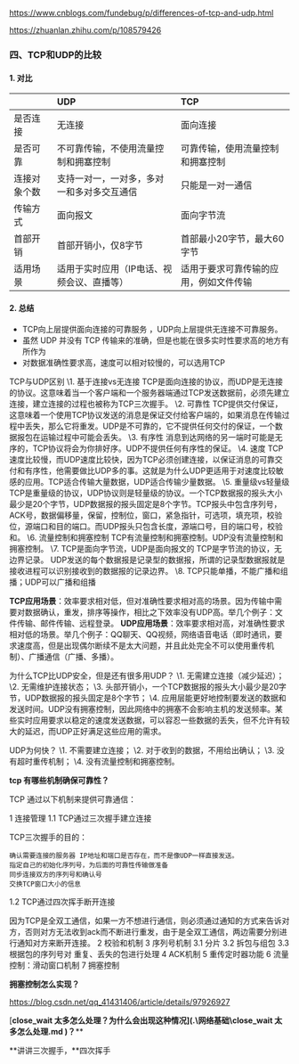 https://www.cnblogs.com/fundebug/p/differences-of-tcp-and-udp.html



https://zhuanlan.zhihu.com/p/108579426

### 四、TCP和UDP的比较

#### 1. 对比

|              | UDP                                        | TCP                                    |
| :----------- | :----------------------------------------- | :------------------------------------- |
| 是否连接     | 无连接                                     | 面向连接                               |
| 是否可靠     | 不可靠传输，不使用流量控制和拥塞控制       | 可靠传输，使用流量控制和拥塞控制       |
| 连接对象个数 | 支持一对一，一对多，多对一和多对多交互通信 | 只能是一对一通信                       |
| 传输方式     | 面向报文                                   | 面向字节流                             |
| 首部开销     | 首部开销小，仅8字节                        | 首部最小20字节，最大60字节             |
| 适用场景     | 适用于实时应用（IP电话、视频会议、直播等） | 适用于要求可靠传输的应用，例如文件传输 |





#### 2. 总结

- TCP向上层提供面向连接的可靠服务 ，UDP向上层提供无连接不可靠服务。
- 虽然 UDP 并没有 TCP 传输来的准确，但是也能在很多实时性要求高的地方有所作为
- 对数据准确性要求高，速度可以相对较慢的，可以选用TCP





TCP与UDP区别
\1. 基于连接vs无连接
TCP是面向连接的协议，而UDP是无连接的协议。这意味着当一个客户端和一个服务器端通过TCP发送数据前，必须先建立连接，建立连接的过程也被称为TCP三次握手。
\2. 可靠性
TCP提供交付保证，这意味着一个使用TCP协议发送的消息是保证交付给客户端的，如果消息在传输过程中丢失，那么它将重发。UDP是不可靠的，它不提供任何交付的保证，一个数据报包在运输过程中可能会丢失。
\3. 有序性
消息到达网络的另一端时可能是无序的，TCP协议将会为你排好序。UDP不提供任何有序性的保证。
\4. 速度
TCP速度比较慢，而UDP速度比较快，因为TCP必须创建连接，以保证消息的可靠交付和有序性，他需要做比UDP多的事。这就是为什么UDP更适用于对速度比较敏感的应用。TCP适合传输大量数据，UDP适合传输少量数据。
\5. 重量级vs轻量级
TCP是重量级的协议，UDP协议则是轻量级的协议。一个TCP数据报的报头大小最少是20个字节，UDP数据报的报头固定是8个字节。TCP报头中包含序列号，ACK号，数据偏移量，保留，控制位，窗口，紧急指针，可选项，填充项，校验位，源端口和目的端口。而UDP报头只包含长度，源端口号，目的端口号，校验和。
\6. 流量控制和拥塞控制
TCP有流量控制和拥塞控制。UDP没有流量控制和拥塞控制。
\7. TCP是面向字节流，UDP是面向报文的
TCP是字节流的协议，无边界记录。
UDP发送的每个数据报是记录型的数据报，所谓的记录型数据报就是接收进程可以识别接收到的数据报的记录边界。
\8. TCP只能单播，不能广播和组播；UDP可以广播和组播


**TCP应用场景**：效率要求相对低，但对准确性要求相对高的场景。因为传输中需要对数据确认，重发，排序等操作，相比之下效率没有UDP高。举几个例子：文件传输、邮件传输、远程登录。
**UDP应用场景**：效率要求相对高，对准确性要求相对低的场景。举几个例子：QQ聊天、QQ视频，网络语音电话（即时通讯，要求速度高，但是出现偶尔断续不是太大问题，并且此处完全不可以使用重传机制）、广播通信（广播、多播）。

为什么TCP比UDP安全，但是还有很多用UDP？
\1. 无需建立连接（减少延迟）；
\2. 无需维护连接状态；
\3. 头部开销小，一个TCP数据报的报头大小最少是20字节，UDP数据报的报头固定是8个字节；
\4. 应用层能更好地控制要发送的数据和发送时间。UDP没有拥塞控制，因此网络中的拥塞不会影响主机的发送频率。某些实时应用要求以稳定的速度发送数据，可以容忍一些数据的丢失，但不允许有较大的延迟，而UDP正好满足这些应用的需求。

UDP为何快？
\1. 不需要建立连接；
\2. 对于收到的数据，不用给出确认；
\3. 没有超时重传机制；
\4. 没有流量控制和拥塞控制。



**tcp 有哪些机制确保可靠性？**

TCP 通过以下机制来提供可靠通信：

1 连接管理
1.1 TCP通过三次握手建立连接

TCP三次握手的目的：

    确认需要连接的服务器 IP地址和端口是否存在，而不是像UDP一样直接发送。
    指定自己的初始化序列号，为后面的可靠性传输做准备
    同步连接双方的序列号和确认号
    交换TCP窗口大小的信息

1.2 TCP通过四次挥手断开连接

因为TCP是全双工通信，如果一方不想进行通信，则必须通过通知的方式来告诉对方，否则对方无法收到ack而不断进行重发，由于是全双工通信，两边需要分别进行通知对方来断开连接。
2 校验和机制
3 序列号机制
3.1 分片
3.2 拆包与组包
3.3 根据包的序列号对 重复、丢失的包进行处理
4 ACK机制
5 重传定时器功能
6 流量控制：滑动窗口机制
7 拥塞控制



**拥塞控制怎么实现？**

https://blog.csdn.net/qq_41431406/article/details/97926927



 [**close_wait 太多怎么处理？为什么会出现这种情况](.\网络基础\close_wait 太多怎么处理.md )？****



 **讲讲三次握手，**四次挥手







